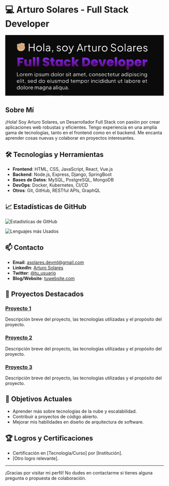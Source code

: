# 💻 Arturo Solares - Full Stack Developer

![Profile Banner](./img/head.png) <!-- Opcional: Añade un enlace a tu imagen de banner -->

## Sobre Mí

¡Hola! Soy Arturo Solares, un Desarrollador Full Stack con pasión por crear aplicaciones web robustas y eficientes. Tengo experiencia en una amplia gama de tecnologías, tanto en el frontend como en el backend. Me encanta aprender cosas nuevas y colaborar en proyectos interesantes.

## 🛠️ Tecnologías y Herramientas

- **Frontend**: HTML, CSS, JavaScript, React, Vue.js
- **Backend**: Node.js, Express, Django, SpringBoot
- **Bases de Datos**: MySQL, PostgreSQL, MongoDB
- **DevOps**: Docker, Kubernetes, CI/CD
- **Otros**: Git, GitHub, RESTful APIs, GraphQL

## 📈 Estadísticas de GitHub

![Estadísticas de GitHub](https://github-readme-stats.vercel.app/api?username=TU_USUARIO&show_icons=true&theme=radical)

![Lenguajes más Usados](https://github-readme-stats.vercel.app/api/top-langs/?username=TU_USUARIO&layout=compact&theme=radical)

## 📫 Contacto

- **Email**: asolares.devml@gmail.com
- **LinkedIn**: [Arturo Solares](https://www.linkedin.com/in/tu-usuario)
- **Twitter**: [@tu_usuario](https://twitter.com/tu_usuario)
- **Blog/Website**: [tuwebsite.com](https://tuwebsite.com)

## 📝 Proyectos Destacados

### [Proyecto 1](https://github.com/TU_USUARIO/proyecto1)
Descripción breve del proyecto, las tecnologías utilizadas y el propósito del proyecto.

### [Proyecto 2](https://github.com/TU_USUARIO/proyecto2)
Descripción breve del proyecto, las tecnologías utilizadas y el propósito del proyecto.

### [Proyecto 3](https://github.com/TU_USUARIO/proyecto3)
Descripción breve del proyecto, las tecnologías utilizadas y el propósito del proyecto.

## 🚀 Objetivos Actuales

- Aprender más sobre tecnologías de la nube y escalabilidad.
- Contribuir a proyectos de código abierto.
- Mejorar mis habilidades en diseño de arquitectura de software.

## 🏆 Logros y Certificaciones

- Certificación en [Tecnología/Curso] por [Institución].
- [Otro logro relevante].

---

¡Gracias por visitar mi perfil! No dudes en contactarme si tienes alguna pregunta o propuesta de colaboración.
